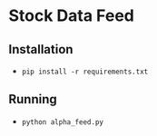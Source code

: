 # Stock Data Feed

## Installation
- `pip install -r requirements.txt`

## Running
- `python alpha_feed.py`
